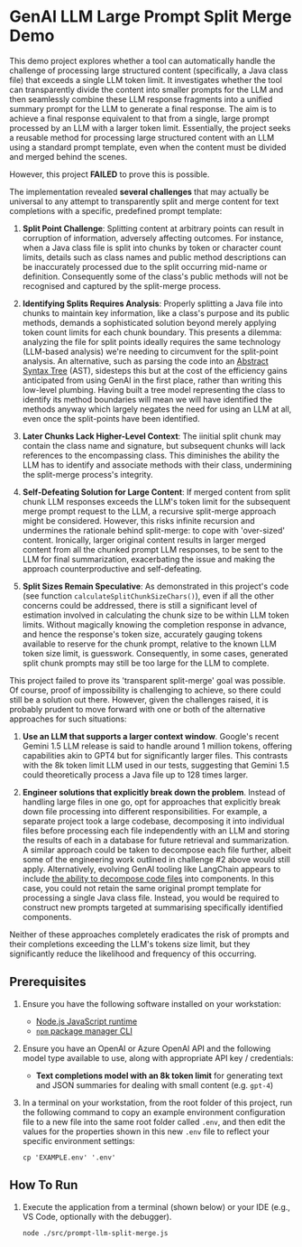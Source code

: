 # GenAI LLM Large Prompt Split Merge Demo

This demo project explores whether a tool can automatically handle the challenge of processing large structured content (specifically, a Java class file) that exceeds a single LLM token limit. It investigates whether the tool can transparently divide the content into smaller prompts for the LLM and then seamlessly combine these LLM response fragments into a unified summary prompt for the LLM to generate a final response. The aim is to achieve a final response equivalent to that from a single, large prompt processed by an LLM with a larger token limit. Essentially, the project seeks a reusable method for processing large structured content with an LLM using a standard prompt template, even when the content must be divided and merged behind the scenes.

However, this project **FAILED** to prove this is possible.

The implementation revealed **several challenges** that may actually be universal to any attempt to transparently split and merge content for text completions with a specific, predefined prompt template:

1. **Split Point Challenge**: Splitting content at arbitrary points can result in corruption of information, adversely affecting outcomes. For instance, when a Java class file is split into chunks by token or character count limits, details such as class names and public method descriptions can be inaccurately processed due to the split occurring mid-name or definition. Consequently some of the class's public methods will not be recognised and captured by the split-merge process.

1. **Identifying Splits Requires Analysis**: Properly splitting a Java file into chunks to maintain key information, like a class's purpose and its public methods, demands a sophisticated solution beyond merely applying token count limits for each chunk boundary. This presents a dilemma: analyzing the file for split points ideally requires the same technology (LLM-based analysis) we're needing to circumvent for the split-point analysis. An alternative, such as parsing the code into an [Abstract Syntax Tree](https://www.geeksforgeeks.org/abstract-syntax-tree-ast-in-java/) (AST), sidesteps this but at the cost of the efficiency gains anticipated from using GenAI in the first place, rather than writing this low-level plumbing. Having built a tree model representing the class to identify its method boundaries will mean we will have identified the methods anyway which largely negates the need for using an LLM at all, even once the split-points have been identified.

1. **Later Chunks Lack Higher-Level Context**: The iinitial split chunk may contain the class name and signature, but subsequent chunks will lack references to the encompassing class. This diminishes the ability the LLM has to identify and associate methods with their class, undermining the split-merge process's integrity.

1. **Self-Defeating Solution for Large Content**: If merged content from split chunk LLM responses exceeds the LLM's token limit for the subsequent merge prompt request to the LLM, a recursive split-merge approach might be considered. However, this risks infinite recursion and undermines the rationale behind split-merge: to cope with 'over-sized' content. Ironically, larger original content results in larger merged content from all the chunked prompt LLM responses, to be sent to the LLM for final summarization, exacerbating the issue and making the approach counterproductive and self-defeating.

1. **Split Sizes Remain Speculative**: As demonstrated in this project's code (see function `calculateSplitChunkSizeChars()`), even if all the other concerns could be addressed, there is still a significant level of estimation involved in calculating the chunk size to be within LLM token limits. Without magically knowing the completion response in advance, and hence the response's token size, accurately gauging tokens available to reserve for the chunk prompt, relative to the known LLM token size limit, is guesswork. Consequently, in some cases, generated split chunk prompts may still be too large for the LLM to complete.

This project failed to prove its 'transparent split-merge' goal was possible. Of course, proof of impossibility is challenging to achieve, so there could still be a solution out there. However, given the challenges raised, it is probably prudent to move forward with one or both of the alternative approaches for such situations:

1. **Use an LLM that supports a larger context window**. Google's recent Gemini 1.5 LLM release is said to handle around 1 million tokens, offering capabilities akin to GPT4 but for significantly larger files. This contrasts with the 8k token limit LLM used in our tests, suggesting that Gemini 1.5 could theoretically process a Java file up to 128 times larger.

1. **Engineer solutions that explicitly break down the problem**. Instead of handling large files in one go, opt for approaches that explicitly break down file processing into different responsibilities. For example, a separate project took a large codebase, decomposing it into individual files before processing each file independently with an LLM and storing the results of each in a database for future retrieval and summarization. A similar approach could be taken to decompose each file further, albeit some of the engineering work outlined in challenge #2 above would still apply. Alternatively, evolving GenAI tooling like LangChain appears to include [the ability to decompose code files](https://python.langchain.com/docs/modules/data_connection/document_transformers/code_splitter) into components. In this case, you could not retain the same original prompt template for processing a single Java class file. Instead, you would be required to construct new prompts targeted at summarising specifically identified components. 

Neither of these approaches completely eradicates the risk of prompts and their completions exceeding the LLM's tokens size limit, but they significantly reduce the likelihood and frequency of this occurring.


## Prerequisites

1. Ensure you have the following software installed on your workstation:

    - [Node.js JavaScript runtime](https://nodejs.dev/en/download/package-manager/)
    - [`npm` package manager CLI](https://docs.npmjs.com/downloading-and-installing-node-js-and-npm)

1. Ensure you have an OpenAI or Azure OpenAI API and the following model type available to use, along with appropriate API key / credentials:

    -  __Text completions model with an 8k token limit__ for generating text and JSON summaries for dealing with small content (e.g. `gpt-4`)
    
1. In a terminal on your workstation, from the root folder of this project, run the following command to copy an example environment configuration file to a new file into the same root folder called `.env`, and then edit the values for the properties shown in this new `.env` file to reflect your specific environment settings:

    ```console
    cp 'EXAMPLE.env' '.env'
    ```


## How To Run

1. Execute the application from a terminal (shown below) or your IDE (e.g., VS Code, optionally with the debugger). 

    ```console
    node ./src/prompt-llm-split-merge.js
    ```
